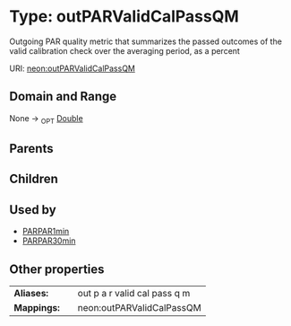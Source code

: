 
# Type: outPARValidCalPassQM


Outgoing PAR quality metric that summarizes the passed outcomes of the valid calibration check over the averaging period, as a percent

URI: [neon:outPARValidCalPassQM](https://data.neonscience.org/outPARValidCalPassQM)


## Domain and Range

None ->  <sub>OPT</sub> [Double](types/Double.md)

## Parents


## Children


## Used by

 * [PARPAR1min](PARPAR1min.md)
 * [PARPAR30min](PARPAR30min.md)

## Other properties

|  |  |  |
| --- | --- | --- |
| **Aliases:** | | out p a r valid cal pass q m |
| **Mappings:** | | neon:outPARValidCalPassQM |

